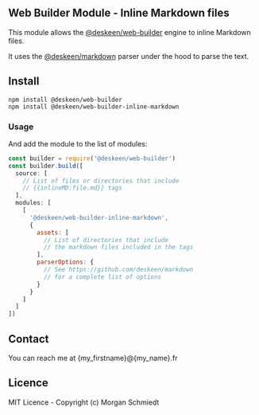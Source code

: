 ## Web Builder Module - Inline Markdown files

This module allows the [@deskeen/web-builder](https://github.com/deskeen/web-builder) engine to inline Markdown files.

It uses the [@deskeen/markdown](https://github.com/deskeen/markdown) parser under the hood to parse the text.


## Install

```
npm install @deskeen/web-builder
npm install @deskeen/web-builder-inline-markdown
```


### Usage

And add the module to the list of modules: 

```javascript
const builder = require('@deskeen/web-builder')
const builder.build([
  source: [
    // List of files or directories that include
    // {{inlineMD:file.md}} tags
  ],
  modules: [
    [
      '@deskeen/web-builder-inline-markdown',
      {
        assets: [
          // List of directories that include
          // the markdown files included in the tags
        ],
        parserOptions: {
          // See https://github.com/deskeen/markdown
          // for a complete list of options
        }
      }
    ]
  ]
])
```


## Contact

You can reach me at {my_firstname}@{my_name}.fr


## Licence

MIT Licence - Copyright (c) Morgan Schmiedt